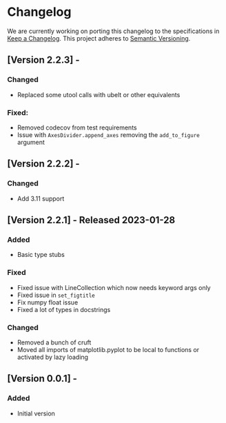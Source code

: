 # Changelog

We are currently working on porting this changelog to the specifications in
[Keep a Changelog](https://keepachangelog.com/en/1.0.0/).
This project adheres to [Semantic Versioning](https://semver.org/spec/v2.0.0.html).


## [Version 2.2.3] -

### Changed
* Replaced some utool calls with ubelt or other equivalents

### Fixed:
* Removed codecov from test requirements
* Issue with `AxesDivider.append_axes` removing the `add_to_figure` argument


## [Version 2.2.2] -

### Changed
* Add 3.11 support


## [Version 2.2.1] - Released 2023-01-28

### Added
* Basic type stubs

### Fixed
* Fixed issue with LineCollection which now needs keyword args only
* Fixed issue in `set_figtitle`
* Fix numpy float issue
* Fixed a lot of types in docstrings

### Changed
* Removed a bunch of cruft
* Moved all imports of matplotlib.pyplot to be local to functions or activated by lazy loading


## [Version 0.0.1] -

### Added
* Initial version
